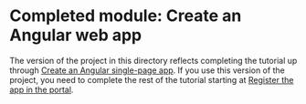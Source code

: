 # Completed module: Create an Angular web app

The version of the project in this directory reflects completing the tutorial up through [Create an Angular single-page app](https://docs.microsoft.com/graph/training/angular-tutorial?tutorial-step=1). If you use this version of the project, you need to complete the rest of the tutorial starting at [Register the app in the portal](https://docs.microsoft.com/graph/training/angular-tutorial?tutorial-step=2).